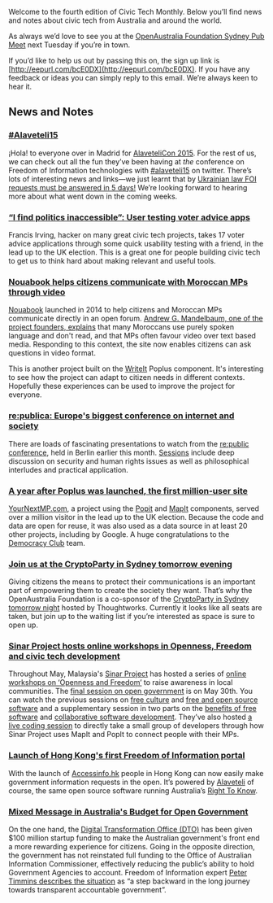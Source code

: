 Welcome to the fourth edition of Civic Tech Monthly. Below you’ll find news and notes about civic tech from Australia and around the world.

As always we’d love to see you at the [OpenAustralia Foundation Sydney Pub Meet](http://www.meetup.com/OpenAustralia-Foundation/) next Tuesday if you’re in town.

If you’d like to help us out by passing this on, the sign up link is [http://eepurl.com/bcE0DX](http://eepurl.com/bcE0DX).
If you have any feedback or ideas you can simply reply to this email. We’re always keen to hear it.

## News and Notes

### [\#Alaveteli15](https://twitter.com/hashtag/alaveteli15?src=hash&vertical=default&f=tweets)

¡Hola! to everyone over in Madrid for [AlaveteliCon 2015](https://www.mysociety.org/projects/freedom-of-information/alaveteli/alavetelicon%202015/).
For the rest of us, we can check out all the fun they’ve been having at *the* conference on Freedom of Information technologies with [\#alaveteli15](https://twitter.com/hashtag/alaveteli15?src=hash&vertical=default&f=tweets)
 on twitter.
There’s lots of interesting news and links—we just learnt that by [Ukrainian law FOI requests must be answered in 5 days!](https://twitter.com/alaveteli_foi/status/600653401437921280)
We’re looking forward to hearing more about what went down in the coming weeks.

### [“I find politics inaccessible”: User testing voter advice apps](http://www.flourish.org/2015/04/i-find-politics-inaccessible-user-testing-voter-advice-apps/)

Francis Irving, hacker on many great civic tech projects, takes 17 voter advice applications through some quick usability testing with a friend, in the lead up to the UK election.
This is a great one for people building civic tech to get us to think hard about making relevant and useful tools.

### [Nouabook helps citizens communicate with Moroccan MPs through video](https://groups.google.com/forum/?utm_medium=email&utm_source=footer#!msg/poplus/XWzOrY-35fI/5opG2R2OgjgJ)

[Nouabook](http://nouabook.ma/) launched in 2014 to help citizens and Moroccan MPs communicate directly in an open forum.
[Andrew G. Mandelbaum, one of the project founders, explains](https://groups.google.com/forum/?utm_medium=email&utm_source=footer#!msg/poplus/XWzOrY-35fI/5opG2R2OgjgJ) that many Moroccans use purely spoken language and don't read, and that MPs often favour video over text based media.
Responding to this context, the site now enables citizens can ask questions in video format.

This is another project built on the [WriteIt](http://writeit.poplus.org/) Poplus component.
It's interesting to see how the project can adapt to citizen needs in different contexts.
Hopefully these experiences can be used to improve the project for everyone.

### [re:publica: Europe's biggest conference on internet and society](https://re-publica.de/en/session/living-electromagnetic-spectrum)

There are loads of fascinating presentations to watch from the [re:public conference](https://re-publica.de/en), held in Berlin earlier this month.
[Sessions](https://re-publica.de/archive/sessions) include deep discussion on security and human rights issues as well as philosophical interludes and practical application.

### [A year after Poplus was launched, the first million-user site](https://groups.google.com/forum/?utm_medium=email&utm_source=footer#!msg/poplus/0aieK9X0iz4/z7OO7BCTFHAJ)

[YourNextMP.com](https://yournextmp.com/), a project using the [Popit](http://popit.poplus.org/) and [MapIt](http://mapit.poplus.org/) components, served over a million visitor in the lead up to the UK election.
Because the code and data are open for reuse, it was also used as a data source in at least 20 other projects, including by Google.
A huge congratulations to the [Democracy Club](https://democracyclub.org.uk/) team.

### [Join us at the CryptoParty in Sydney tomorrow evening](http://www.eventbrite.com.au/e/cryptoparty-sydney-registration-16721045096?aff=estw)

Giving citizens the means to protect their communications is an important part of empowering them to create the society they want.
That’s why the OpenAustralia Foundation is a co-sponsor of the [CryptoParty in Sydney tomorrow night](http://www.eventbrite.com.au/e/cryptoparty-sydney-registration-16721045096?aff=estw) hosted by Thoughtworks.
Currently it looks like all seats are taken, but join up to the waiting list if you’re interested as space is sure to open up.

### [Sinar Project hosts online workshops in Openness, Freedom and civic tech development](http://sinarproject.org/en/activities)

Throughout May, Malaysia's [Sinar Project](http://sinarproject.org/en) has hosted a series of [online workshops on ‘Openness and Freedom’](http://sinarproject.org/en/activities) to raise awareness in local communities.
The [final session on open government](https://plus.google.com/events/cbt8k0f4c8gl449l4h6b89jb79s) is on May 30th.
You can watch the previous sessions on [free culture](https://www.youtube.com/watch?v=1nFcFaulr58&feature=youtu.be) and [free and open source software](https://www.youtube.com/watch?v=6UNx0Cq5l4Y) and a supplementary session in two parts on the [benefits of free software](https://www.youtube.com/watch?v=EaAabrBu5BU) and [collaborative software development](https://www.youtube.com/watch?v=djD0b_pwhPY).
They’ve also hosted [a live coding session](https://plus.google.com/events/cip9ia3dq50ag9f7daanslv0ljs) to directly take a small group of developers through how Sinar Project uses MapIt and PopIt to connect people with their MPs.

### [Launch of Hong Kong's first Freedom of Information portal](https://accessinfo.hk/)

With the launch of [Accessinfo.hk](https://accessinfo.hk) people in Hong Kong can now easily make government information requests in the open. It’s powered by [Alaveteli](http://alaveteli.org/) of course, the same open source software running Australia’s [Right To Know](https://www.righttoknow.org.au/).

### [Mixed Message in Australia's Budget for Open Government](http://foi-privacy.blogspot.com.au/2015/05/budget-allocates-transitional-cash-to.html)

On the one hand, the [Digital Transformation Office (DTO)](https://www.dto.gov.au/) has been given $100 million startup funding to make the Australian government's front end a more rewarding experience for citizens.
Going in the opposite direction, the government has not reinstated full funding to the Office of Australian Information Commissioner, effectively reducing the public’s ability to hold Government Agencies to account.
Freedom of Information expert [Peter Timmins describes the situation](http://foi-privacy.blogspot.com.au/2015/05/budget-allocates-transitional-cash-to.html) as “a step backward in the long journey towards transparent accountable government”.
